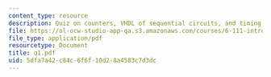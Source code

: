 ```yaml
---
content_type: resource
description: Quiz on counters, VHDL of sequential circuits, and timing and memory.
file: https://ol-ocw-studio-app-qa.s3.amazonaws.com/courses/6-111-introductory-digital-systems-laboratory-spring-2006/5dfa7a42c84c6f6f10d28a4583c7d3dc_q1.pdf
file_type: application/pdf
resourcetype: Document
title: q1.pdf
uid: 5dfa7a42-c84c-6f6f-10d2-8a4583c7d3dc
---
```

